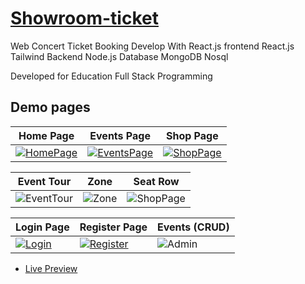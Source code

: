 # [Showroom-ticket](https://showroom-frontend.onrender.com/) 

Web Concert Ticket Booking Develop With React.js
frontend React.js Tailwind
Backend Node.js
Database MongoDB Nosql

Developed for Education Full Stack Programming

## Demo pages

| Home Page | Events Page | Shop Page
| --- | --- | --- |
| [![HomePage](https://github.com/wichapad/showroom-ticket/assets/84759066/7c850f21-022e-453c-9c16-e5f2a2a855b2)](https://showroom-ticket.vercel.app/) | [![EventsPage](https://github.com/wichapad/showroom-ticket/assets/84759066/d47e3322-24c2-431f-8281-8fe0be708f29)](https://showroom-ticket.vercel.app/events) | [![ShopPage](https://github.com/wichapad/showroom-ticket/assets/84759066/81d38f7e-e611-421a-ab26-8a3203e296d5)](https://showroom-ticket.vercel.app/shop)

| Event Tour | Zone | Seat Row
| --- | --- | --- |
| ![EventTour](https://github.com/wichapad/showroom-ticket/assets/84759066/1d63071e-77e1-426b-bf7d-d0c6b02d219e) | ![Zone](https://github.com/wichapad/showroom-ticket/assets/84759066/244ebd05-7638-4c01-b95b-988e355fefd0) | ![ShopPage](https://github.com/wichapad/showroom-ticket/assets/84759066/24fa0811-a4f1-4930-a6d0-9ec1c5896d40)

| Login Page | Register Page | Events (CRUD)
| --- | --- | --- |
| [![Login](https://github.com/wichapad/showroom-ticket/assets/84759066/ecfe5c71-1ea2-4d36-a484-ffe45644d3eb)](https://showroom-ticket.vercel.app/login) | [![Register](https://github.com/wichapad/showroom-ticket/assets/84759066/e4306e30-6423-459e-8dbd-aa9564c2d68b)](https://showroom-ticket.vercel.app/register) | ![Admin](https://github.com/wichapad/showroom-ticket/assets/84759066/1544bc12-7568-4dcd-8e19-b55c06c4108e)

-   [Live Preview](https://showroom-ticket.vercel.app/)
